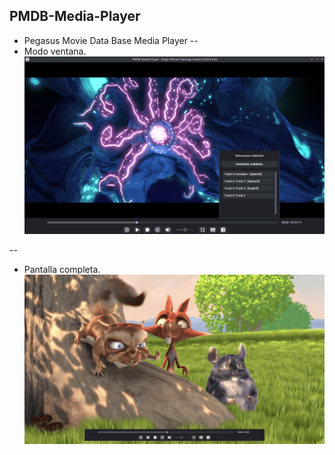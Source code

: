## PMDB-Media-Player
- Pegasus Movie Data Base Media Player
--
- Modo ventana.
![screenshot](https://github.com/ZagonAb/PMDB-Media-Player/blob/1ce3b7a661f3fd3d872408b2826129e12b2e08ba/.meta/screenshots/screen.png)

--
- Pantalla completa.
![screenshot1](https://github.com/ZagonAb/PMDB-Media-Player/blob/1ce3b7a661f3fd3d872408b2826129e12b2e08ba/.meta/screenshots/screen1.png)
